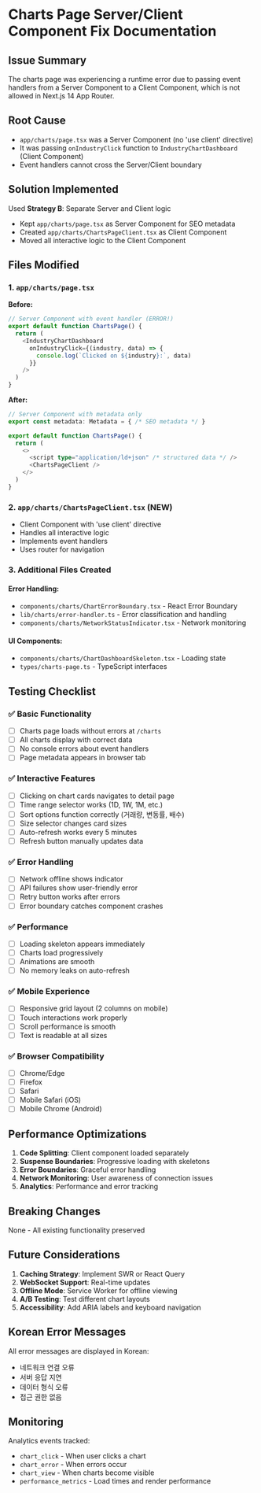 # Charts Page Server/Client Component Fix Documentation

## Issue Summary
The charts page was experiencing a runtime error due to passing event handlers from a Server Component to a Client Component, which is not allowed in Next.js 14 App Router.

## Root Cause
- `app/charts/page.tsx` was a Server Component (no 'use client' directive)
- It was passing `onIndustryClick` function to `IndustryChartDashboard` (Client Component)
- Event handlers cannot cross the Server/Client boundary

## Solution Implemented
Used **Strategy B**: Separate Server and Client logic
- Kept `app/charts/page.tsx` as Server Component for SEO metadata
- Created `app/charts/ChartsPageClient.tsx` as Client Component
- Moved all interactive logic to the Client Component

## Files Modified

### 1. `app/charts/page.tsx`
**Before:**
```typescript
// Server Component with event handler (ERROR!)
export default function ChartsPage() {
  return (
    <IndustryChartDashboard 
      onIndustryClick={(industry, data) => {
        console.log(`Clicked on ${industry}:`, data)
      }}
    />
  )
}
```

**After:**
```typescript
// Server Component with metadata only
export const metadata: Metadata = { /* SEO metadata */ }

export default function ChartsPage() {
  return (
    <>
      <script type="application/ld+json" /* structured data */ />
      <ChartsPageClient />
    </>
  )
}
```

### 2. `app/charts/ChartsPageClient.tsx` (NEW)
- Client Component with 'use client' directive
- Handles all interactive logic
- Implements event handlers
- Uses router for navigation

### 3. Additional Files Created

#### Error Handling:
- `components/charts/ChartErrorBoundary.tsx` - React Error Boundary
- `lib/charts/error-handler.ts` - Error classification and handling
- `components/charts/NetworkStatusIndicator.tsx` - Network monitoring

#### UI Components:
- `components/charts/ChartDashboardSkeleton.tsx` - Loading state
- `types/charts-page.ts` - TypeScript interfaces

## Testing Checklist

### ✅ Basic Functionality
- [ ] Charts page loads without errors at `/charts`
- [ ] All charts display with correct data
- [ ] No console errors about event handlers
- [ ] Page metadata appears in browser tab

### ✅ Interactive Features
- [ ] Clicking on chart cards navigates to detail page
- [ ] Time range selector works (1D, 1W, 1M, etc.)
- [ ] Sort options function correctly (거래량, 변동률, 배수)
- [ ] Size selector changes card sizes
- [ ] Auto-refresh works every 5 minutes
- [ ] Refresh button manually updates data

### ✅ Error Handling
- [ ] Network offline shows indicator
- [ ] API failures show user-friendly error
- [ ] Retry button works after errors
- [ ] Error boundary catches component crashes

### ✅ Performance
- [ ] Loading skeleton appears immediately
- [ ] Charts load progressively
- [ ] Animations are smooth
- [ ] No memory leaks on auto-refresh

### ✅ Mobile Experience
- [ ] Responsive grid layout (2 columns on mobile)
- [ ] Touch interactions work properly
- [ ] Scroll performance is smooth
- [ ] Text is readable at all sizes

### ✅ Browser Compatibility
- [ ] Chrome/Edge
- [ ] Firefox
- [ ] Safari
- [ ] Mobile Safari (iOS)
- [ ] Mobile Chrome (Android)

## Performance Optimizations

1. **Code Splitting**: Client component loaded separately
2. **Suspense Boundaries**: Progressive loading with skeletons
3. **Error Boundaries**: Graceful error handling
4. **Network Monitoring**: User awareness of connection issues
5. **Analytics**: Performance and error tracking

## Breaking Changes
None - All existing functionality preserved

## Future Considerations

1. **Caching Strategy**: Implement SWR or React Query
2. **WebSocket Support**: Real-time updates
3. **Offline Mode**: Service Worker for offline viewing
4. **A/B Testing**: Test different chart layouts
5. **Accessibility**: Add ARIA labels and keyboard navigation

## Korean Error Messages
All error messages are displayed in Korean:
- 네트워크 연결 오류
- 서버 응답 지연
- 데이터 형식 오류
- 접근 권한 없음

## Monitoring
Analytics events tracked:
- `chart_click` - When user clicks a chart
- `chart_error` - When errors occur
- `chart_view` - When charts become visible
- `performance_metrics` - Load times and render performance
